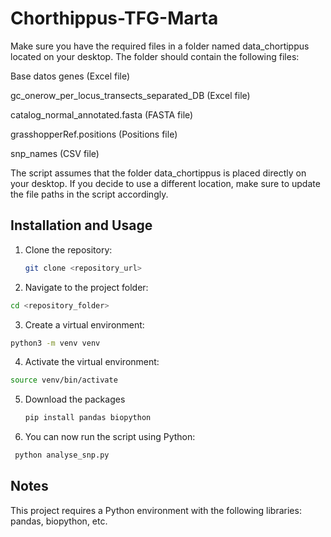 # Chorthippus-TFG-Marta

Make sure you have the required files in a folder named data_chortippus located on your desktop. The folder should contain the following files:

Base datos genes (Excel file)

gc_onerow_per_locus_transects_separated_DB (Excel file)

catalog_normal_annotated.fasta (FASTA file)

grasshopperRef.positions (Positions file)

snp_names (CSV file)

The script assumes that the folder data_chortippus is placed directly on your desktop. If you decide to use a different location, make sure to update the file paths in the script accordingly.

## Installation and Usage

1. Clone the repository:

   ```bash
   git clone <repository_url>
   ```

2. Navigate to the project folder:

  ```bash
  cd <repository_folder>
  ```

3. Create a virtual environment:

  ```bash
  python3 -m venv venv
  ```

4. Activate the virtual environment:

  ```bash
  source venv/bin/activate
  ```
5. Download the packages

   ```bash
   pip install pandas biopython
   ```

6. You can now run the script using Python:

 ```bash
  python analyse_snp.py
  ```

## Notes

This project requires a Python environment with the following libraries: pandas, biopython, etc.
